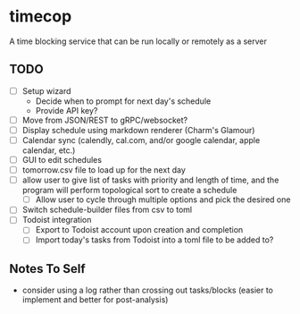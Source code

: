# timecop
A time blocking service that can be run locally or remotely as a server


## TODO
- [ ] Setup wizard
    - Decide when to prompt for next day's schedule
    - Provide API key?
- [ ] Move from JSON/REST to gRPC/websocket?
- [ ] Display schedule using markdown renderer (Charm's Glamour)
- [ ] Calendar sync (calendly, cal.com, and/or google calendar, apple calendar, etc.)
- [ ] GUI to edit schedules
- [ ] tomorrow.csv file to load up for the next day
- [ ] allow user to give list of tasks with priority and length of time, and the program will perform topological sort to create a schedule
    - [ ] Allow user to cycle through multiple options and pick the desired one
- [ ] Switch schedule-builder files from csv to toml
- [ ] Todoist integration
    - [ ] Export to Todoist account upon creation and completion
    - [ ] Import today's tasks from Todoist into a toml file to be added to?

## Notes To Self
- consider using a log rather than crossing out tasks/blocks (easier to implement and better for post-analysis)
